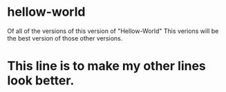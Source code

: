 # hellow-world

Of all of the versions of this version of "Hellow-World" This verions will be the best version of those other versions.

# This line is to make my other lines look better. 
